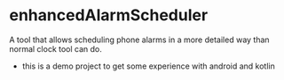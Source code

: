 # enhancedAlarmScheduler
A tool that allows scheduling phone alarms in a more detailed way than normal clock tool can do.

- this is a demo project to get some experience with android and kotlin
